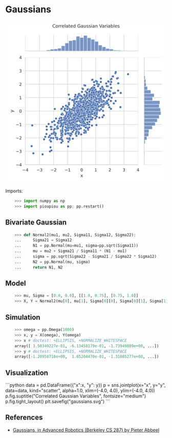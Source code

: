 Gaussians
================================================================================

![Multivariate gaussians](images/gaussians.svg)

Imports:

```python
    >>> import numpy as np
    >>> import pioupiou as pp; pp.restart()

```

Bivariate Gaussian
--------------------------------------------------------------------------------

```python
    >>> def Normal2(mu1, mu2, Sigma11, Sigma12, Sigma22):
    ...     Sigma21 = Sigma12
    ...     N1 = pp.Normal(mu=mu1, sigma=pp.sqrt(Sigma11))
    ...     mu = mu2 + Sigma21 / Sigma11 * (N1 - mu1)
    ...     sigma = pp.sqrt(Sigma22 - Sigma21 / Sigma22 * Sigma12)
    ...     N2 = pp.Normal(mu, sigma)
    ...     return N1, N2

```

Model
--------------------------------------------------------------------------------

```python
    >>> mu, Sigma = [0.0, 0.0], [[1.0, 0.75], [0.75, 1.0]]
    >>> X, Y = Normal2(mu[0], mu[1], Sigma[0][0], Sigma[0][1], Sigma[1][1])

```

Simulation
--------------------------------------------------------------------------------

```python
    >>> omega = pp.Omega(1000)
    >>> x, y = X(omega), Y(omega)
    >>> x # doctest: +ELLIPSIS, +NORMALIZE_WHITESPACE 
    array([ 3.50349227e-01, -6.13458179e-01, -1.73949889e+00, ...])
    >>> y # doctest: +ELLIPSIS, +NORMALIZE_WHITESPACE 
    array([-1.20958718e+00,  1.65204470e-01, -1.31085277e+00, ...])

```

Visualization
--------------------------------------------------------------------------------

<div class="viz">
```python
data = pd.DataFrame({"x":x, "y": y})
p = sns.jointplot(x="x", y="y", data=data,
                  kind="scatter", alpha=1.0,
                  xlim=(-4.0, 4.0), ylim=(-4.0, 4.0))
p.fig.suptitle("Correlated Gaussian Variables", fontsize="medium")
p.fig.tight_layout()
plt.savefig("gaussians.svg")
```
</div>



References
--------------------------------------------------------------------------------

  - [Gaussians, in Advanced Robotics (Berkeley CS 287) by Pieter Abbeel](https://people.eecs.berkeley.edu/~pabbeel/cs287-fa12/slides/Gaussians.pdf)
